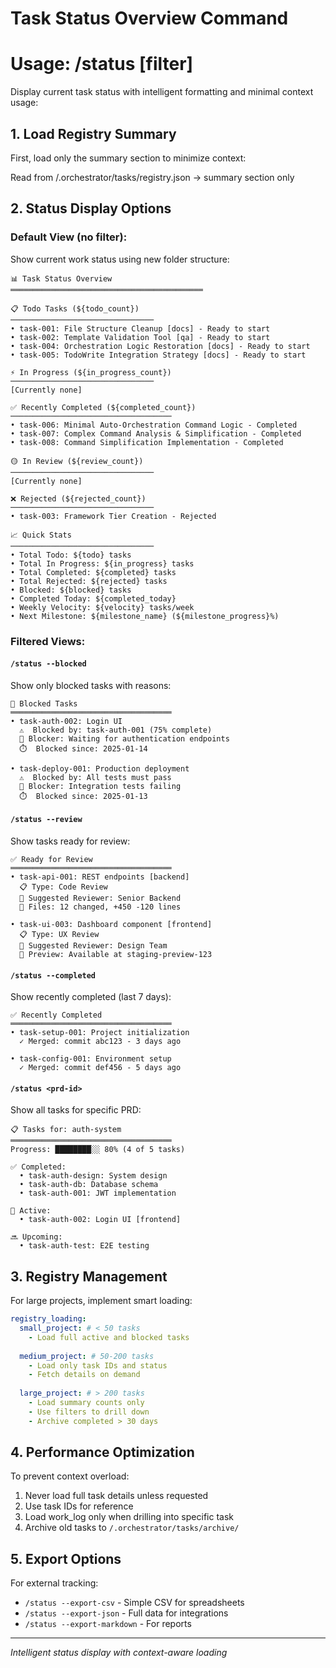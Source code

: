 # Task Status Overview Command  
# Usage: /status [filter]

Display current task status with intelligent formatting and minimal context usage:

## 1. Load Registry Summary

First, load only the summary section to minimize context:

Read from /.orchestrator/tasks/registry.json → summary section only


## 2. Status Display Options

### Default View (no filter):
Show current work status using new folder structure:

```
📊 Task Status Overview
═══════════════════════════════════════════

📋 Todo Tasks (${todo_count})
────────────────────────────────
• task-001: File Structure Cleanup [docs] - Ready to start
• task-002: Template Validation Tool [qa] - Ready to start
• task-004: Orchestration Logic Restoration [docs] - Ready to start
• task-005: TodoWrite Integration Strategy [docs] - Ready to start

⚡ In Progress (${in_progress_count})
────────────────────────────────
[Currently none]

✅ Recently Completed (${completed_count})
────────────────────────────────────
• task-006: Minimal Auto-Orchestration Command Logic - Completed
• task-007: Complex Command Analysis & Simplification - Completed  
• task-008: Command Simplification Implementation - Completed

🟡 In Review (${review_count})
────────────────────────────────
[Currently none]

❌ Rejected (${rejected_count})
────────────────────────────────
• task-003: Framework Tier Creation - Rejected

📈 Quick Stats
────────────────────────────────
• Total Todo: ${todo} tasks
• Total In Progress: ${in_progress} tasks  
• Total Completed: ${completed} tasks
• Total Rejected: ${rejected} tasks
• Blocked: ${blocked} tasks  
• Completed Today: ${completed_today}
• Weekly Velocity: ${velocity} tasks/week
• Next Milestone: ${milestone_name} (${milestone_progress}%)
```

### Filtered Views:

#### `/status --blocked`
Show only blocked tasks with reasons:
```
🚧 Blocked Tasks
════════════════════════════════════
• task-auth-002: Login UI
  ⚠️  Blocked by: task-auth-001 (75% complete)
  📝 Blocker: Waiting for authentication endpoints
  ⏱️  Blocked since: 2025-01-14

• task-deploy-001: Production deployment  
  ⚠️  Blocked by: All tests must pass
  📝 Blocker: Integration tests failing
  ⏱️  Blocked since: 2025-01-13
```

#### `/status --review`
Show tasks ready for review:
```
✅ Ready for Review
════════════════════════════════════
• task-api-001: REST endpoints [backend]
  📋 Type: Code Review
  👤 Suggested Reviewer: Senior Backend
  📁 Files: 12 changed, +450 -120 lines
  
• task-ui-003: Dashboard component [frontend]
  📋 Type: UX Review  
  👤 Suggested Reviewer: Design Team
  🎨 Preview: Available at staging-preview-123
```

#### `/status --completed`
Show recently completed (last 7 days):
```
✅ Recently Completed
════════════════════════════════════
• task-setup-001: Project initialization
  ✓ Merged: commit abc123 - 3 days ago
  
• task-config-001: Environment setup
  ✓ Merged: commit def456 - 5 days ago
```

#### `/status <prd-id>`
Show all tasks for specific PRD:
```
📋 Tasks for: auth-system
════════════════════════════════════
Progress: ████████░░ 80% (4 of 5 tasks)

✅ Completed:
  • task-auth-design: System design
  • task-auth-db: Database schema
  • task-auth-001: JWT implementation
  
🔵 Active:
  • task-auth-002: Login UI [frontend]
  
🔜 Upcoming:
  • task-auth-test: E2E testing
```

## 3. Registry Management

For large projects, implement smart loading:

```yaml
registry_loading:
  small_project: # < 50 tasks
    - Load full active and blocked tasks
    
  medium_project: # 50-200 tasks  
    - Load only task IDs and status
    - Fetch details on demand
    
  large_project: # > 200 tasks
    - Load summary counts only
    - Use filters to drill down
    - Archive completed > 30 days
```

## 4. Performance Optimization

To prevent context overload:
1. Never load full task details unless requested
2. Use task IDs for reference
3. Load work_log only when drilling into specific task
4. Archive old tasks to `/.orchestrator/tasks/archive/`

## 5. Export Options

For external tracking:
- `/status --export-csv` - Simple CSV for spreadsheets
- `/status --export-json` - Full data for integrations
- `/status --export-markdown` - For reports

---
*Intelligent status display with context-aware loading*
